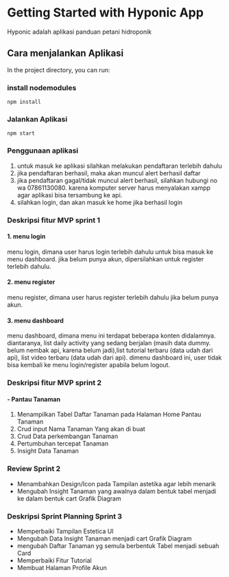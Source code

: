 # Getting Started with Hyponic App

Hyponic adalah aplikasi panduan petani hidroponik

## Cara menjalankan Aplikasi

In the project directory, you can run:

### install nodemodules

<code>npm install</code>

### Jalankan Aplikasi

<code>npm start</code>

### Penggunaan aplikasi

1. untuk masuk ke aplikasi silahkan melakukan pendaftaran terlebih dahulu
2. jika pendaftaran berhasil, maka akan muncul alert berhasil daftar
3. jika pendaftaran gagal/tidak muncul alert berhasil, silahkan hubungi no wa 07861130080. karena komputer server harus menyalakan xampp agar aplikasi bisa tersambung ke api.
4. silahkan login, dan akan masuk ke home jika berhasil login

### Deskripsi fitur MVP sprint 1
#### 1. menu login
menu login, dimana user harus login terlebih dahulu untuk bisa masuk ke menu dashboard. jika belum punya akun, dipersilahkan untuk register terlebih dahulu.
#### 2. menu register
menu register, dimana user harus register terlebih dahulu jika belum punya akun.
#### 3. menu dashboard
menu dashboard, dimana menu ini terdapat beberapa konten didalamnya. diantaranya, list daily activity yang sedang berjalan (masih data dummy. belum nembak api, karena belum jadi),list tutorial terbaru (data udah dari api), list video terbaru (data udah dari api). dimenu dashboard ini, user tidak bisa kembali ke menu login/register apabila belum logout.
### Deskripsi fitur MVP sprint 2
#### - Pantau Tanaman
1. Menampilkan Tabel Daftar Tanaman pada Halaman Home Pantau Tanaman
2. Crud input Nama Tanaman Yang akan di buat
3. Crud Data perkembangan Tanaman
4. Pertumbuhan tercepat Tanaman
5. Insight Data Tanaman
### Review Sprint 2
- Menambahkan Design/Icon pada Tampilan astetika agar lebih menarik
- Mengubah Insight Tanaman yang awalnya dalam bentuk tabel menjadi ke dalam bentuk cart Grafik Diagram
### Deskripsi Sprint Planning Sprint 3 
- Memperbaiki Tampilan Estetica UI
- Mengubah Data Insight Tanaman menjadi cart Grafik Diagram
- mengubah Daftar Tanaman yg semula berbentuk Tabel menjadi sebuah Card
- Memperbaiki Fitur Tutorial
- Membuat Halaman Profile Akun
